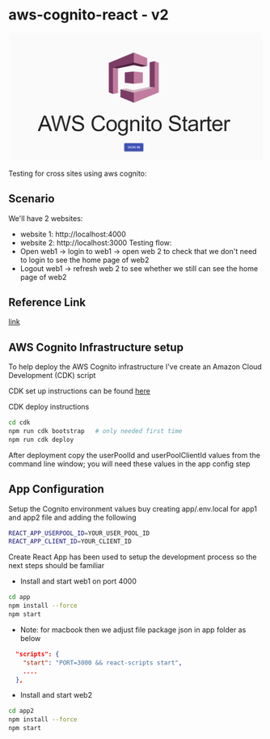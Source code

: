 # aws-cognito-react - v2

![signin](./logo.png)

Testing for cross sites using aws cognito:

## Scenario
We'll have 2 websites:
- website 1: http://localhost:4000
- website 2: http://localhost:3000
Testing flow:
- Open web1 -> login to web1 -> open web 2 to check that we don't need to login to see the home page of web2
- Logout web1 -> refresh web 2 to see whether we still can see the home page of web2

## Reference Link

[link](https://github.com/dbroadhurst/aws-cognito-react)

## AWS Cognito Infrastructure setup

To help deploy the AWS Cognito infrastructure I've create an Amazon Cloud Development (CDK) script

CDK set up instructions can be found [here](https://docs.aws.amazon.com/cdk/latest/guide/cli.html)

CDK deploy instructions

```bash
cd cdk
npm run cdk bootstrap   # only needed first time
npm run cdk deploy
```

After deployment copy the userPoolId and userPoolClientId values from the command line window; you will need these values in the app config step

## App Configuration

Setup the Cognito environment values buy creating app/.env.local for app1 and app2 file and adding the following

```bash
REACT_APP_USERPOOL_ID=YOUR_USER_POOL_ID
REACT_APP_CLIENT_ID=YOUR_CLIENT_ID
```

Create React App has been used to setup the development process so the next steps should be familiar

- Install and start web1 on port 4000
```bash
cd app
npm install --force 
npm start
```
- Note: for macbook then we adjust file package json in app folder as below
```json
  "scripts": {
    "start": "PORT=3000 && react-scripts start",
    ....
  },
```

- Install and start web2
```bash
cd app2
npm install --force
npm start
```


